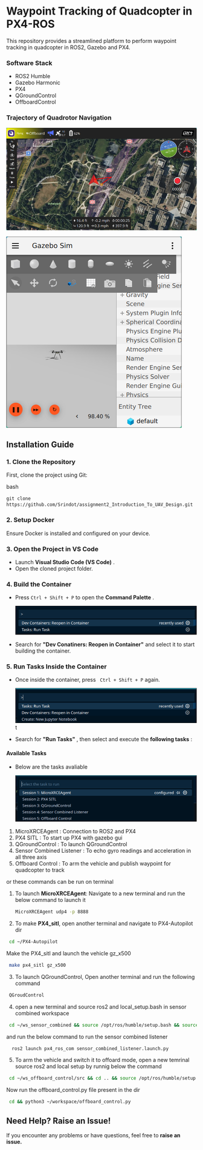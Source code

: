# Waypoint Tracking of Quadcopter in PX4-ROS

This repository provides a streamlined platform to perform waypoint tracking in quadcopter in ROS2, Gazebo and PX4.

### Software Stack

* ROS2 Humble
* Gazebo Harmonic
* PX4
* QGroundControl
* OffboardControl

### Trajectory of Quadrotor Navigation

![Alt text](images/sim_results/QGroundControl.png "QGroundControl")

![Alt text](images/sim_results/Gazebo.png "Gazebo-Quadcopter")

## **Installation Guide**

### **1. Clone the Repository**

First, clone the project using Git:

bash

```
git clone https://github.com/Srindot/assignment2_Introduction_To_UAV_Design.git
```

### **2. Setup Docker**

Ensure Docker is installed and configured on your device.

### **3. Open the Project in VS Code**

* Launch  **Visual Studio Code (VS Code)** .
* Open the cloned project folder.

### **4. Build the Container**

* Press `Ctrl + Shift + P` to open the  **Command Palette** .

  ![Alt text](images/guide/reopen.png)
* Search for **"Dev Conatiners: Reopen in Container"** and select it to start building the container.

### **5. Run Tasks Inside the Container**

* Once inside the container, press ` Ctrl + Shift + P`  again.

  ![Alt text](images/guide/runtasks.png)t
* Search for  **"Run Tasks"** , then select and execute the  **following tasks** :

#### **Available Tasks**

* Below are the tasks avaliable

  ![Alt text](images/guide/tasks.png)

1. MicroXRCEAgent : Connection to ROS2 and PX4
2. PX4 SITL  : To start up PX4 with gazebo gui
3. QGroundControl : To launch QGroundControl
4. Sensor Combined Listener : To echo gyro readings and acceleration in all three axis
5. Offboard Control : To arm the vehicle and publish waypoint for quadcopter to track

or these commands can be run on terminal 

1. To launch **MicroXRCEAgent**: Navigate to a new terminal and run the below command to launch it

   ```bash
   MicroXRCEAgent udp4 -p 8888
   ```
2. To make **PX4_sitl**, open another terminal and navigate to PX4-Autopilot dir
  ```bash
   cd ~/PX4-Autopilot
  ```
  Make the PX4_sitl and launch the vehicle gz_x500
  ```bash
   make px4_sitl gz_x500
  ```
3. To launch QGroundControl, Open another terminal and run the following command
  ```bash
   QGroudControl
  ```
4. open a new terminal and source ros2 and local_setup.bash in sensor combined workspace
  ```bash
   cd ~/ws_sensor_combined && source /opt/ros/humble/setup.bash && source install/local_setup.bash
  ```
  and run the below command to run the sensor combined listener
  ```bash
    ros2 launch px4_ros_com sensor_combined_listener.launch.py
  ```
5. To arm the vehicle and switch it to offoard mode, open a new temrinal
  source ros2 and local setup by runnig below the command 
  ```bash
   cd ~/ws_offboard_control/src && cd .. && source /opt/ros/humble/setup.bash && source install/local_setup.bash
  ```
  Now run the offboard_control.py file present in the dir
  ```bash
   cd && python3 ~/workspace/offboard_control.py
  ```

## **Need Help? Raise an Issue!**

If you encounter any problems or have questions, feel free to **raise an issue.**
